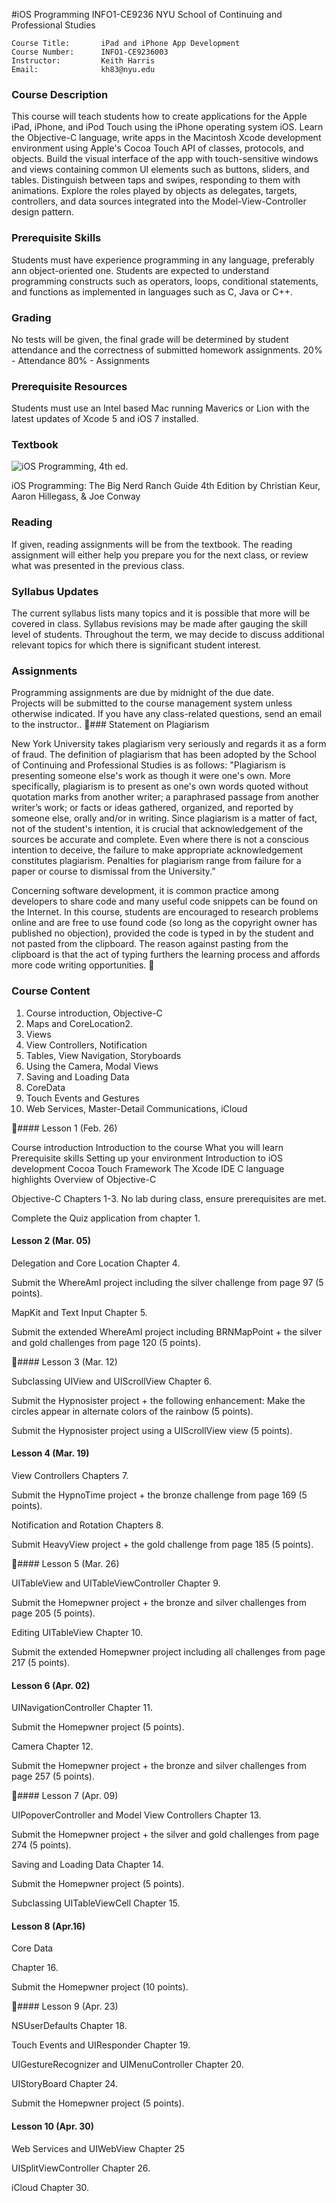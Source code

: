 #iOS Programming INFO1-CE9236
NYU School of Continuing and Professional Studies

    Course Title:		iPad and iPhone App Development
    Course Number:		INFO1-CE9236003 
    Instructor:			Keith Harris
    Email:  			kh83@nyu.edu 

### Course Description 
This course will teach students how to create applications for the Apple iPad, iPhone, and iPod Touch using the iPhone operating system iOS. Learn the Objective-C language, write apps in the Macintosh Xcode development environment using Apple's Cocoa Touch API of classes, protocols, and objects. Build the visual interface of the app with touch-sensitive windows and views containing common UI elements such as buttons, sliders, and tables. Distinguish between taps and swipes, responding to them with animations. Explore the roles played by objects as delegates, targets, controllers, and data sources integrated into the Model-View-Controller design pattern.


### Prerequisite Skills

Students must have experience programming in any language, preferably ann object-oriented one.  Students are expected to understand programming constructs such as operators, loops, conditional statements, and functions as implemented in languages such as C, Java or C++. 

### Grading

No tests will be given, the final grade will be determined by student attendance and the correctness of submitted homework assignments.
20% - Attendance
80% - Assignments

### Prerequisite Resources

Students must use an Intel based Mac running Maverics or Lion with the latest updates of Xcode 5 and iOS 7 installed.


### Textbook 

![iOS Programming, 4th ed.](http://www.bignerdranch.com/images/iosprogramming-4th.png)

iOS Programming: The Big Nerd Ranch Guide 4th Edition by Christian Keur, Aaron Hillegass, & Joe Conway

### Reading

If given, reading assignments will be from the textbook.  The reading assignment will either help you prepare you for the next class, or review what was presented in the previous class.

### Syllabus Updates

The current syllabus lists many topics and it is possible that more will be covered in class. Syllabus revisions may be made after gauging the skill level of students.  Throughout the term, we may decide to discuss additional relevant topics for which there is significant student interest.

### Assignments
Programming assignments are due by midnight of the due date.  
Projects will be submitted to the course management system unless otherwise indicated.
If you have any class-related questions, send an email to the instructor..
### Statement on Plagiarism

New York University takes plagiarism very seriously and regards it as a form of fraud. The definition of plagiarism that has been adopted by the School of Continuing and Professional Studies is as follows: "Plagiarism is presenting someone else's work as though it were one's own. More specifically, plagiarism is to present as one's own words quoted without quotation marks from another writer; a paraphrased passage from another writer’s work; or facts or ideas gathered, organized, and reported by someone else, orally and/or in writing. Since plagiarism is a matter of fact, not of the student's intention, it is crucial that acknowledgement of the sources be accurate and complete. Even where there is not a conscious
intention to deceive, the failure to make appropriate acknowledgement constitutes plagiarism. Penalties for plagiarism range from failure for a paper or course to dismissal from the University.”

Concerning software development, it is common practice among developers to share code and many useful code snippets can be found on the Internet.  In this course, students are encouraged to research problems online and are free to use found code (so long as the copyright owner has published no objection), provided the code is typed in by the student and not pasted from the clipboard.  The reason against pasting from the clipboard is that the act of typing furthers the learning process and affords more code writing opportunities. 

### Course Content


1.  Course introduction, Objective-C
2.  Maps and CoreLocation2. 
3.  Views
4.  View Controllers, Notification
5.  Tables, View Navigation, Storyboards
6.  Using the Camera, Modal Views
7.  Saving and Loading Data
8.  CoreData
9.  Touch Events and Gestures
10. Web Services, Master-Detail Communications, iCloud

#### Lesson 1 (Feb. 26)

Course introduction
Introduction to the course
What you will learn
Prerequisite skills
Setting up your environment
Introduction to iOS development
Cocoa Touch Framework
The Xcode IDE
C language highlights 
Overview of Objective-C

Objective-C
Chapters 1-3.
No lab during class, ensure prerequisites are met.

Complete the Quiz application from chapter 1.





#### Lesson 2 (Mar. 05)

Delegation and Core Location
Chapter 4.

Submit the WhereAmI project including the silver challenge from page 97 (5 points).

MapKit and Text Input
Chapter 5.

Submit the extended WhereAmI project including BRNMapPoint + the silver and gold challenges from page 120 (5 points).


#### Lesson 3 (Mar. 12)

Subclassing UIView and UIScrollView
Chapter 6.

Submit the Hypnosister project + the following enhancement:
	Make the circles appear in alternate colors of the rainbow (5 points).

Submit the Hypnosister project using a UIScrollView view (5 points).





#### Lesson 4 (Mar. 19)

View Controllers
Chapters 7.

Submit the HypnoTime project + the bronze challenge from page 169 (5 points).


Notification and Rotation
Chapters 8.

Submit HeavyView project + the gold challenge from page 185 (5 points).


#### Lesson 5 (Mar. 26)

UITableView and UITableViewController
Chapter 9.

Submit the Homepwner project + the bronze and silver challenges from page 205 (5 points).

Editing UITableView
Chapter 10.

Submit the extended Homepwner project including all challenges from page 217 (5 points).





#### Lesson 6 (Apr. 02)

UINavigationController
Chapter 11.

Submit the Homepwner project (5 points).

Camera
Chapter 12.

Submit the Homepwner project + the bronze and silver challenges from page 257 (5 points).

#### Lesson 7 (Apr. 09)

UIPopoverController and Model View Controllers
Chapter 13.

Submit the Homepwner project + the silver and gold challenges from page 274 (5 points).

Saving and Loading Data
Chapter 14.

Submit the Homepwner project (5 points).

Subclassing UITableViewCell
Chapter 15.






#### Lesson 8 (Apr.16)
Core Data

Chapter 16.

Submit the Homepwner project (10 points).


#### Lesson 9 (Apr. 23)

NSUserDefaults
Chapter 18.

Touch Events and UIResponder
Chapter 19.

UIGestureRecognizer and UIMenuController
Chapter 20.

UIStoryBoard
Chapter 24.

Submit the Homepwner project (5 points).




#### Lesson 10 (Apr. 30)

Web Services and UIWebView
Chapter 25

UISplitViewController
Chapter 26.

iCloud
Chapter 30.

